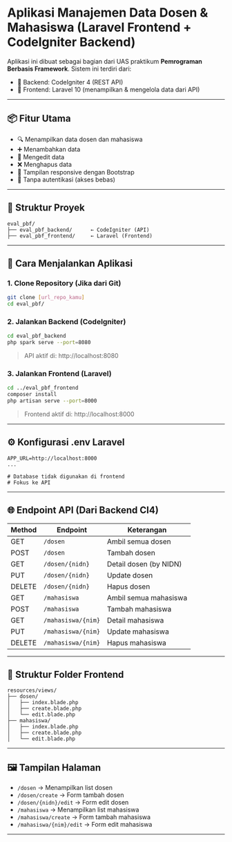 # Aplikasi Manajemen Data Dosen & Mahasiswa (Laravel Frontend + CodeIgniter Backend)

Aplikasi ini dibuat sebagai bagian dari UAS praktikum **Pemrograman Berbasis Framework**. Sistem ini terdiri dari:
- 🎯 Backend: CodeIgniter 4 (REST API)
- 🎯 Frontend: Laravel 10 (menampilkan & mengelola data dari API)

---

## 📦 Fitur Utama

- 🔍 Menampilkan data dosen dan mahasiswa
- ➕ Menambahkan data
- 📝 Mengedit data
- ❌ Menghapus data
- 🎨 Tampilan responsive dengan Bootstrap
- 🚫 Tanpa autentikasi (akses bebas)

---

## 🧱 Struktur Proyek

```
eval_pbf/
├── eval_pbf_backend/      ← CodeIgniter (API)
├── eval_pbf_frontend/     ← Laravel (Frontend)
```

---

## 🚀 Cara Menjalankan Aplikasi

### 1. Clone Repository (Jika dari Git)
```bash
git clone [url_repo_kamu]
cd eval_pbf/
```

### 2. Jalankan Backend (CodeIgniter)
```bash
cd eval_pbf_backend
php spark serve --port=8080
```
> API aktif di: http://localhost:8080

### 3. Jalankan Frontend (Laravel)
```bash
cd ../eval_pbf_frontend
composer install
php artisan serve --port=8000
```
> Frontend aktif di: http://localhost:8000

---

## ⚙️ Konfigurasi .env Laravel

```env
APP_URL=http://localhost:8000
...

# Database tidak digunakan di frontend
# Fokus ke API
```

---

## 🌐 Endpoint API (Dari Backend CI4)

| Method | Endpoint                | Keterangan             |
|--------|-------------------------|------------------------|
| GET    | `/dosen`               | Ambil semua dosen      |
| POST   | `/dosen`               | Tambah dosen           |
| GET    | `/dosen/{nidn}`        | Detail dosen (by NIDN) |
| PUT    | `/dosen/{nidn}`        | Update dosen           |
| DELETE | `/dosen/{nidn}`        | Hapus dosen            |
| GET    | `/mahasiswa`           | Ambil semua mahasiswa  |
| POST   | `/mahasiswa`           | Tambah mahasiswa       |
| GET    | `/mahasiswa/{nim}`     | Detail mahasiswa       |
| PUT    | `/mahasiswa/{nim}`     | Update mahasiswa       |
| DELETE | `/mahasiswa/{nim}`     | Hapus mahasiswa        |

---

## 📁 Struktur Folder Frontend

```
resources/views/
├── dosen/
│   ├── index.blade.php
│   ├── create.blade.php
│   └── edit.blade.php
├── mahasiswa/
│   ├── index.blade.php
│   ├── create.blade.php
│   └── edit.blade.php
```

---

## 🖼️ Tampilan Halaman

- `/dosen` → Menampilkan list dosen
- `/dosen/create` → Form tambah dosen
- `/dosen/{nidn}/edit` → Form edit dosen
- `/mahasiswa` → Menampilkan list mahasiswa
- `/mahasiswa/create` → Form tambah mahasiswa
- `/mahasiswa/{nim}/edit` → Form edit mahasiswa

---
